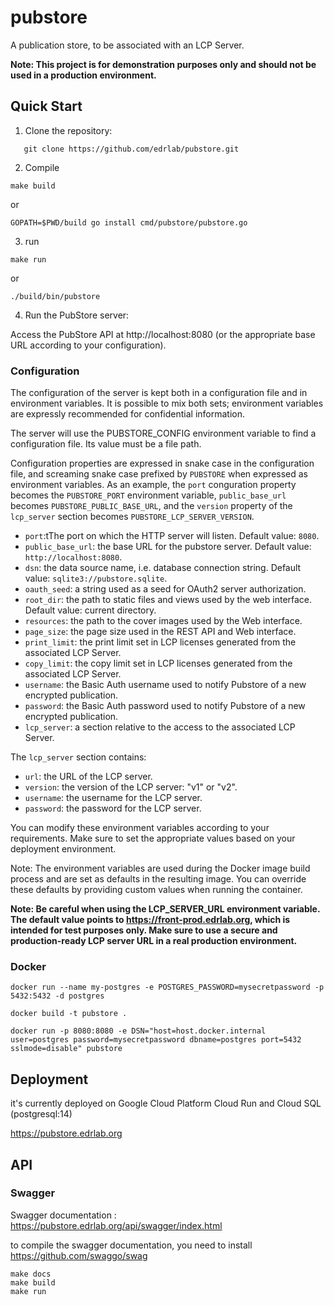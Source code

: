 # pubstore
A publication store, to be associated with an LCP Server.

**Note: This project is for demonstration purposes only and should not be used in a production environment.**

## Quick Start

1. Clone the repository:

```shell
   git clone https://github.com/edrlab/pubstore.git
```

2. Compile
```shell
make build
```

or 

```shell
GOPATH=$PWD/build go install cmd/pubstore/pubstore.go
```

3. run

```shell
make run
```

or 

```shell
./build/bin/pubstore
```

4. Run the PubStore server:

Access the PubStore API at http://localhost:8080 (or the appropriate base URL according to your configuration).


### Configuration

The configuration of the server is kept both in a configuration file and in environment variables. It is possible to mix both sets;  environment variables are expressly recommended for confidential information. 

The server will use the PUBSTORE_CONFIG environment variable to find a configuration file. Its value must be a file path. 

Configuration properties are expressed in snake case in the configuration file, and screaming snake case prefixed by `PUBSTORE` when expressed as environment variables. 
As an example, the `port` conguration property becomes the `PUBSTORE_PORT` environment variable, `public_base_url` becomes `PUBSTORE_PUBLIC_BASE_URL`, 
and the `version` property of the `lcp_server` section becomes `PUBSTORE_LCP_SERVER_VERSION`.

- `port`:tThe port on which the HTTP server will listen. Default value: `8080`.
- `public_base_url`: the base URL for the pubstore server. Default value: `http://localhost:8080`.
- `dsn`: the data source name, i.e. database connection string. Default value: `sqlite3://pubstore.sqlite`.
- `oauth_seed`: a string used as a seed for OAuth2 server authorization. 
- `root_dir`: the path to static files and views used by the web interface. Default value: current directory.
- `resources`: the path to the cover images used by the Web interface.
- `page_size`: the page size used  in the REST API and Web interface.
- `print_limit`: the print limit set in LCP licenses generated from the associated LCP Server. 
- `copy_limit`: the copy limit set in LCP licenses generated from the associated LCP Server. 
- `username`: the Basic Auth username used to notify Pubstore of a new encrypted publication.
- `password`: the Basic Auth password used to notify Pubstore of a new encrypted publication.
- `lcp_server`: a section relative to the access to the associated LCP Server. 

The `lcp_server` section contains:
- `url`: the URL of the LCP server.
- `version`: the version of the LCP server: "v1" or "v2".
- `username`: the username for the LCP server.
- `password`: the password for the LCP server.


You can modify these environment variables according to your requirements. Make sure to set the appropriate values based on your deployment environment.

Note: The environment variables are used during the Docker image build process and are set as defaults in the resulting image. You can override these defaults by providing custom values when running the container.

**Note: Be careful when using the LCP_SERVER_URL environment variable. The default value points to https://front-prod.edrlab.org, which is intended for test purposes only. Make sure to use a secure and production-ready LCP server URL in a real production environment.**

### Docker 

```
docker run --name my-postgres -e POSTGRES_PASSWORD=mysecretpassword -p 5432:5432 -d postgres

docker build -t pubstore .

docker run -p 8080:8080 -e DSN="host=host.docker.internal user=postgres password=mysecretpassword dbname=postgres port=5432 sslmode=disable" pubstore
```

## Deployment

it's currently deployed on Google Cloud Platform Cloud Run and Cloud SQL (postgresql:14)

https://pubstore.edrlab.org

## API

### Swagger

Swagger documentation : https://pubstore.edrlab.org/api/swagger/index.html

to compile the swagger documentation, you need to install https://github.com/swaggo/swag


```shell
make docs
make build
make run
```

